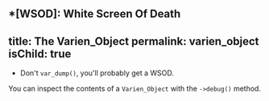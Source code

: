 *[WSOD]: White Screen Of Death
---
title: The Varien_Object
permalink: varien_object
isChild: true
---

* Don't `var_dump()`, you'll probably get a WSOD.

You can inspect the contents of a `Varien_Object` with the `->debug()` method.
